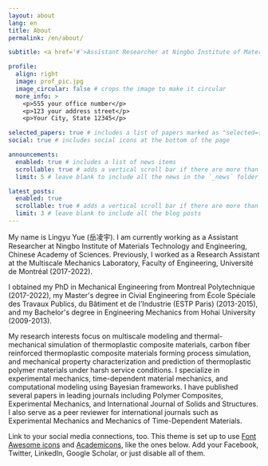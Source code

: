 ```yaml
---
layout: about
lang: en
title: About
permalink: /en/about/

subtitle: <a href='#'>Assistant Researcher at Ningbo Institute of Materials Technology and Engineering

profile:
  align: right
  image: prof_pic.jpg
  image_circular: false # crops the image to make it circular
  more_info: >
    <p>555 your office number</p>
    <p>123 your address street</p>
    <p>Your City, State 12345</p>

selected_papers: true # includes a list of papers marked as "selected={true}"
social: true # includes social icons at the bottom of the page

announcements:
  enabled: true # includes a list of news items
  scrollable: true # adds a vertical scroll bar if there are more than 3 news items
  limit: 5 # leave blank to include all the news in the `_news` folder

latest_posts:
  enabled: true
  scrollable: true # adds a vertical scroll bar if there are more than 3 new posts items
  limit: 3 # leave blank to include all the blog posts
---
```


My name is Lingyu Yue (岳凌宇). I am currently working as a Assistant Researcher at Ningbo Institute of Materials Technology and Engineering, Chinese Academy of Sciences. Previously, I worked as a Research Assistant at the Multiscale Mechanics Laboratory, Faculty of Engineering, Université de Montréal (2017-2022).

I obtained my PhD in Mechanical Engineering from Montreal Polytechnique (2017-2022), my Master's degree in Civial Engineering from École Spéciale des Travaux Publics, du Bâtiment et de l'Industrie (ESTP Paris) (2013-2015), and my Bachelor's degree in Engineering Mechanics from Hohai University (2009-2013).

My research interests focus on multiscale modeling and thermal-mechanical simulation of thermoplastic composite materials, carbon fiber reinforced thermoplastic composite materials forming process simulation, and mechanical property characterization and prediction of thermoplastic polymer materials under harsh service conditions. I specialize in experimental mechanics, time-dependent material mechanics, and computational modeling using Bayesian frameworks. I have published several papers in leading journals including Polymer Composites, Experimental Mechanics, and International Journal of Solids and Structures. I also serve as a peer reviewer for international journals such as Experimental Mechanics and Mechanics of Time-Dependent Materials.


Link to your social media connections, too. This theme is set up to use [Font Awesome icons](https://fontawesome.com/) and [Academicons](https://jpswalsh.github.io/academicons/), like the ones below. Add your Facebook, Twitter, LinkedIn, Google Scholar, or just disable all of them.


